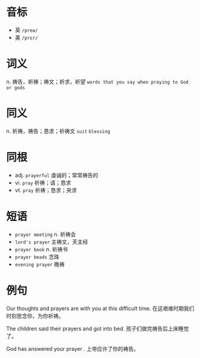 # 音标

- 英 `/preə/`
- 美 `/prɛr/`

# 词义

n. 祷告，祈祷；祷文；祈求，祈望
`words that you say when praying to God or gods`

# 同义

n. 祈祷，祷告；恳求；祈祷文
`suit` `blessing`

# 同根

- adj. `prayerful` 虔诚的；常常祷告的
- vi. `pray` 祈祷；请；恳求
- vt. `pray` 祈祷；恳求；央求

# 短语

- `prayer meeting` n. 祈祷会
- `lord's prayer` 主祷文，天主经
- `prayer book` n. 祈祷书
- `prayer beads` 念珠
- `evening prayer` 晚祷

# 例句

Our thoughts and prayers are with you at this difficult time.
在这艰难时期我们时刻思念你，为你祈祷。

The children said their prayers and got into bed.
孩子们做完祷告后上床睡觉了。

God has answered your prayer .
上帝应许了你的祷告。


